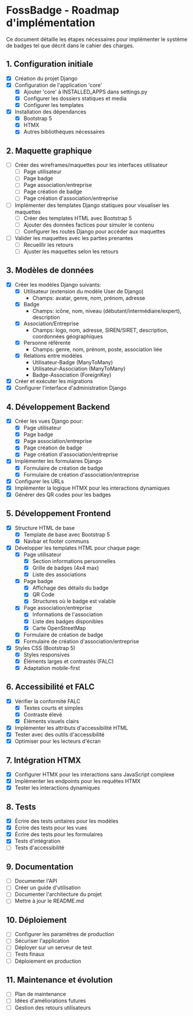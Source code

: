 # FossBadge - Roadmap d'implémentation

Ce document détaille les étapes nécessaires pour implémenter le système de badges tel que décrit dans le cahier des charges.

## 1. Configuration initiale

- [x] Création du projet Django
- [x] Configuration de l'application 'core'
  - [x] Ajouter 'core' à INSTALLED_APPS dans settings.py
  - [x] Configurer les dossiers statiques et media
  - [x] Configurer les templates
- [x] Installation des dépendances
  - [x] Bootstrap 5
  - [x] HTMX
  - [x] Autres bibliothèques nécessaires

## 2. Maquette graphique

- [ ] Créer des wireframes/maquettes pour les interfaces utilisateur
  - [ ] Page utilisateur
  - [ ] Page badge
  - [ ] Page association/entreprise
  - [ ] Page création de badge
  - [ ] Page création d'association/entreprise
- [ ] Implémenter des templates Django statiques pour visualiser les maquettes
  - [ ] Créer des templates HTML avec Bootstrap 5
  - [ ] Ajouter des données factices pour simuler le contenu
  - [ ] Configurer les routes Django pour accéder aux maquettes
- [ ] Valider les maquettes avec les parties prenantes
  - [ ] Recueillir les retours
  - [ ] Ajuster les maquettes selon les retours

## 3. Modèles de données

- [x] Créer les modèles Django suivants:
  - [x] Utilisateur (extension du modèle User de Django)
    - Champs: avatar, genre, nom, prénom, adresse
  - [x] Badge
    - Champs: icône, nom, niveau (débutant/intermédiaire/expert), description
  - [x] Association/Entreprise
    - Champs: logo, nom, adresse, SIREN/SIRET, description, coordonnées géographiques
  - [x] Personne référente
    - Champs: genre, nom, prénom, poste, association liée
  - [x] Relations entre modèles
    - Utilisateur-Badge (ManyToMany)
    - Utilisateur-Association (ManyToMany)
    - Badge-Association (ForeignKey)
- [x] Créer et exécuter les migrations
- [x] Configurer l'interface d'administration Django

## 4. Développement Backend

- [x] Créer les vues Django pour:
  - [x] Page utilisateur
  - [x] Page badge
  - [x] Page association/entreprise
  - [x] Page création de badge
  - [x] Page création d'association/entreprise
- [x] Implémenter les formulaires Django
  - [x] Formulaire de création de badge
  - [x] Formulaire de création d'association/entreprise
- [x] Configurer les URLs
- [x] Implémenter la logique HTMX pour les interactions dynamiques
- [x] Générer des QR codes pour les badges

## 5. Développement Frontend

- [x] Structure HTML de base
  - [x] Template de base avec Bootstrap 5
  - [x] Navbar et footer communs
- [x] Développer les templates HTML pour chaque page:
  - [x] Page utilisateur
    - [x] Section informations personnelles
    - [x] Grille de badges (4x4 max)
    - [x] Liste des associations
  - [x] Page badge
    - [x] Affichage des détails du badge
    - [x] QR Code
    - [x] Structures où le badge est valable
  - [x] Page association/entreprise
    - [x] Informations de l'association
    - [x] Liste des badges disponibles
    - [x] Carte OpenStreetMap
  - [x] Formulaire de création de badge
  - [x] Formulaire de création d'association/entreprise
- [x] Styles CSS (Bootstrap 5)
  - [x] Styles responsives
  - [x] Éléments larges et contrastés (FALC)
  - [x] Adaptation mobile-first

## 6. Accessibilité et FALC

- [x] Vérifier la conformité FALC
  - [x] Textes courts et simples
  - [x] Contraste élevé
  - [x] Éléments visuels clairs
- [x] Implémenter les attributs d'accessibilité HTML
- [x] Tester avec des outils d'accessibilité
- [x] Optimiser pour les lecteurs d'écran

## 7. Intégration HTMX

- [x] Configurer HTMX pour les interactions sans JavaScript complexe
- [x] Implémenter les endpoints pour les requêtes HTMX
- [x] Tester les interactions dynamiques

## 8. Tests

- [x] Écrire des tests unitaires pour les modèles
- [x] Écrire des tests pour les vues
- [x] Écrire des tests pour les formulaires
- [x] Tests d'intégration
- [ ] Tests d'accessibilité

## 9. Documentation

- [ ] Documenter l'API
- [ ] Créer un guide d'utilisation
- [ ] Documenter l'architecture du projet
- [ ] Mettre à jour le README.md

## 10. Déploiement

- [ ] Configurer les paramètres de production
- [ ] Sécuriser l'application
- [ ] Déployer sur un serveur de test
- [ ] Tests finaux
- [ ] Déploiement en production

## 11. Maintenance et évolution

- [ ] Plan de maintenance
- [ ] Idées d'améliorations futures
- [ ] Gestion des retours utilisateurs
